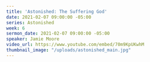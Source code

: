 ```yaml
---
title: 'Astonished: The Suffering God'
date: 2021-02-07 09:00:00 -05:00
series: Astonished
week: 6
sermon_date: 2021-02-07 09:00:00 -05:00
speaker: Jamie Moore
video_url: https://www.youtube.com/embed/70m9KpUKwhM
thumbnail_image: "/uploads/astonished_main.jpg"
---
```


